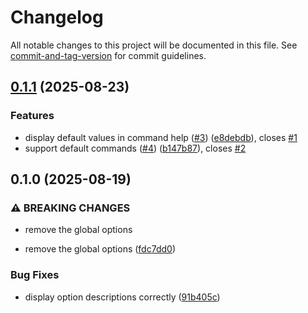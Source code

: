 # Changelog

All notable changes to this project will be documented in this file. See [commit-and-tag-version](https://github.com/absolute-version/commit-and-tag-version) for commit guidelines.

## [0.1.1](https://github.com/robingenz/zli/compare/v0.1.0...v0.1.1) (2025-08-23)


### Features

* display default values in command help ([#3](https://github.com/robingenz/zli/issues/3)) ([e8debdb](https://github.com/robingenz/zli/commit/e8debdbf1d2805bd283a886de9f3103c53adbb6b)), closes [#1](https://github.com/robingenz/zli/issues/1)
* support default commands ([#4](https://github.com/robingenz/zli/issues/4)) ([b147b87](https://github.com/robingenz/zli/commit/b147b870543ac6e7f8115f01bd7bc06703ffda7e)), closes [#2](https://github.com/robingenz/zli/issues/2)

## 0.1.0 (2025-08-19)


### ⚠ BREAKING CHANGES

* remove the global options

* remove the global options ([fdc7dd0](https://github.com/robingenz/zli/commit/fdc7dd0ee36eaffaf8da3b35284cb4bf4aa84cad))


### Bug Fixes

* display option descriptions correctly ([91b405c](https://github.com/robingenz/zli/commit/91b405c7477da6350b19e50bdb4c96f4bf984cd4))

